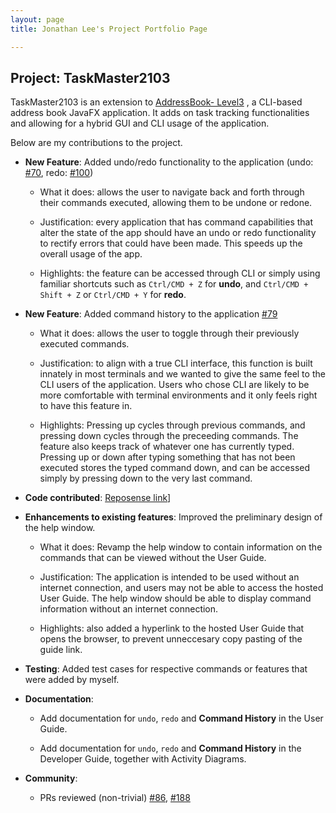 ```yaml
---
layout: page
title: Jonathan Lee's Project Portfolio Page

---
```

## Project: TaskMaster2103

TaskMaster2103 is an extension to [AddressBook- Level3](https://se-education.org/addressbook-level3/)
, a CLI-based address book JavaFX application. It adds on task tracking functionalities and allowing for a hybrid
GUI and CLI usage of the application.

Below are my contributions to the project.

- **New Feature**: Added undo/redo functionality to the application (undo:
  [#70](https://github.com/AY2122S1-CS2103-F09-2/tp/pull/70),
  redo: [#100](https://github.com/AY2122S1-CS2103-F09-2/tp/pull/100))

    - What it does: allows the user to navigate back and forth through their commands executed, allowing them to be undone or redone.

    - Justification: every application that has command capabilities that alter the state of the app should have an undo
    or redo functionality to rectify errors that could have been made. This speeds up the overall usage of the app.

    - Highlights: the feature can be accessed through CLI or simply using familiar shortcuts such as `Ctrl/CMD + Z` for
    **undo**, and `Ctrl/CMD + Shift + Z` or `Ctrl/CMD + Y` for **redo**.

- **New Feature**: Added command history to the application [#79](https://github.com/AY2122S1-CS2103-F09-2/tp/pull/79)

    - What it does: allows the user to toggle through their previously executed commands.

    - Justification: to align with a true CLI interface, this function is built innately in most terminals and we wanted
    to give the same feel to the CLI users of the application. Users who chose CLI are likely to be more comfortable with
      terminal environments and it only feels right to have this feature in.

    - Highlights: Pressing up cycles through previous commands, and pressing down cycles through the preceeding commands.
    The feature also keeps track of whatever one has currently typed. Pressing up or down after typing something that
      has not been executed stores the typed command down, and can be accessed simply by pressing down to the very last
      command.

- **Code contributed**: [Reposense link](https://nus-cs2103-ay2122s1.github.io/tp-dashboard/?search=&sort=groupTitle&sortWithin=title&timeframe=commit&mergegroup=&groupSelect=groupByRepos&breakdown=true&checkedFileTypes=docs~functional-code~test-code~other&since=2021-09-17&tabOpen=true&tabType=authorship&tabAuthor=yeppog&tabRepo=AY2122S1-CS2103-F09-2%2Ftp%5Bmaster%5D&authorshipIsMergeGroup=false&authorshipFileTypes=docs~functional-code~test-code&authorshipIsBinaryFileTypeChecked=false)]

- **Enhancements to existing features**: Improved the preliminary design of the help window.

    - What it does: Revamp the help window to contain information on the commands that can be viewed without the User Guide.

    - Justification: The application is intended to be used without an internet connection, and users may not be able to
    access the hosted User Guide. The help window should be able to display command information without an internet
      connection.

    - Highlights: also added a hyperlink to the hosted User Guide that opens the browser, to prevent unneccesary copy
    pasting of the guide link.

- **Testing**: Added test cases for respective commands or features that were added by myself.

- **Documentation**:

    - Add documentation for `undo`, `redo` and **Command History** in the User Guide.

    - Add documentation for `undo`, `redo` and **Command History** in the Developer Guide, together with
    Activity Diagrams.

- **Community**:

    - PRs reviewed (non-trivial) [#86](https://github.com/AY2122S1-CS2103-F09-2/tp/pull/86), [#188](https://github.com/AY2122S1-CS2103-F09-2/tp/pull/188)
